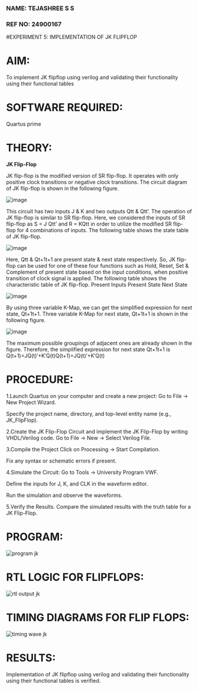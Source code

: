 ### NAME: TEJASHREE S S
### REF NO: 24900167
#EXPERIMENT 5: IMPLEMENTATION OF JK FLIPFLOP

# AIM:

To implement  JK flipflop using verilog and validating their functionality using their functional tables

# SOFTWARE REQUIRED:

Quartus prime

# THEORY:

**JK Flip-Flop**

JK flip-flop is the modified version of SR flip-flop. It operates with only positive clock transitions or negative clock transitions. The circuit diagram of JK flip-flop is shown in the following figure.

![image](https://github.com/naavaneetha/JKFLIPFLOP-USING-IF-ELSE/assets/154305477/a649c30b-232b-4558-b188-fd6c09845180)


This circuit has two inputs J & K and two outputs Qtt & Qtt’. The operation of JK flip-flop is similar to SR flip-flop. Here, we considered the inputs of SR flip-flop as S = J Qtt’ and R = KQtt in order to utilize the modified SR flip-flop for 4 combinations of inputs. The following table shows the state table of JK flip-flop.

![image](https://github.com/naavaneetha/JKFLIPFLOP-USING-IF-ELSE/assets/154305477/c4360742-e8a8-4937-b089-c46c0433f9a3)

 
Here, Qtt & Qt+1t+1 are present state & next state respectively. So, JK flip-flop can be used for one of these four functions such as Hold, Reset, Set & Complement of present state based on the input conditions, when positive transition of clock signal is applied. The following table shows the characteristic table of JK flip-flop. Present Inputs Present State Next State
 
![image](https://github.com/naavaneetha/JKFLIPFLOP-USING-IF-ELSE/assets/154305477/6c275261-a6d5-4c37-a3a7-1e88ca11c4cd)

By using three variable K-Map, we can get the simplified expression for next state, Qt+1t+1. Three variable K-Map for next state, Qt+1t+1 is shown in the following figure.
 
![image](https://github.com/naavaneetha/JKFLIPFLOP-USING-IF-ELSE/assets/154305477/5174f41b-0ce0-4329-a372-6d1943ea6673)

The maximum possible groupings of adjacent ones are already shown in the figure. Therefore, the simplified expression for next state Qt+1t+1 is Q(t+1)=JQ(t)′+K′Q(t)Q(t+1)=JQ(t)′+K′Q(t)

# PROCEDURE:

1.Launch Quartus on your computer and create a new project:
Go to File → New Project Wizard.

Specify the project name, directory, and top-level entity name (e.g., JK_FlipFlop).

2.Create the JK Flip-Flop Circuit and implement the JK Flip-Flop by writing VHDL/Verilog code.
Go to File → New → Select Verilog File.

3.Compile the Project
Click on Processing → Start Compilation.

Fix any syntax or schematic errors if present.

4.Simulate the Circuit:
Go to Tools → University Program VWF.

Define the inputs for J, K, and CLK in the waveform editor.

Run the simulation and observe the waveforms.

5.Verify the Results.
Compare the simulated results with the truth table for a JK Flip-Flop.

# PROGRAM:

![program jk](https://github.com/user-attachments/assets/68b6f40c-b02d-461f-a2ef-fbec4780d369)


# RTL LOGIC FOR FLIPFLOPS:

![rtl output jk](https://github.com/user-attachments/assets/2afa1d4a-2dda-4b7e-929a-dad0845da205)


# TIMING DIAGRAMS FOR FLIP FLOPS:

![timing wave jk](https://github.com/user-attachments/assets/c8d7a9ca-36ed-4fe1-aacc-6e17073c1c96)


# RESULTS:
Implementation of JK flipflop using verilog and validating their functionality using their functional tables is verified.

